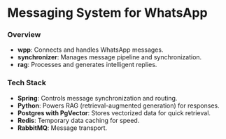 # Messaging System for WhatsApp

### Overview
- **wpp**: Connects and handles WhatsApp messages.  
- **synchronizer**: Manages message pipeline and synchronization.  
- **rag**: Processes and generates intelligent replies.

### Tech Stack
- **Spring**: Controls message synchronization and routing.  
- **Python**: Powers RAG (retrieval-augmented generation) for responses.  
- **Postgres with PgVector**: Stores vectorized data for quick retrieval.  
- **Redis**: Temporary data caching for speed.
- **RabbitMQ**: Message transport.